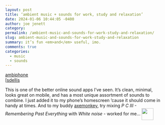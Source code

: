 ```yaml
---
layout: post
title: ‘ambient music + sounds for work, study and relaxation’
date: 2024-01-06 10:44:05 -0400
author: joe jenett
category: 
permalink: /ambient-music-and-sounds-for-work-study-and-relaxation/
slug: ambient-music-and-sounds-for-work-study-and-relaxation
summary: it’s fun <em>and</em> useful, imo.
comments: true
categories:
  - music
  - sounds
---
```

<p>
<a title="ambiphone" href="https://ambiph.one/">ambiphone</a><br>[<a href="https://pinboard.in/u:sdellis]">sdellis</a>
</p>
<p>
	This is one of the better online sound apps I’ve seen. It’s clean, minimal, looks great on mobile, and has a most unique assortment of sounds to combine. I just added it to my phone’s homescreen ’cause it should come in handy at times. And to my buddy <a href="https://metalhead.club/@axemonkey">axemonkey</a>, try mixing <em>P C III - Remembering Past Everything</em> with <em>White noise</em> - worked for me... <img src="https://iwebthings.joejenett.com/images/newguy_h.png" alt="" width="38" style="vertical-align:middle;">
</p>
<a href="https://brid.gy/publish/mastodon"></a>
